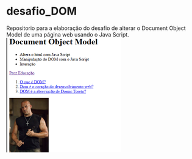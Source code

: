 # desafio_DOM
Repositorio para a elaboração do desafio de alterar o Document Object Model de uma página web usando o Java Script.
<img src="./img/img-redme-1.png" alt="foto do personagem Dominic Toreto" width="300px">
